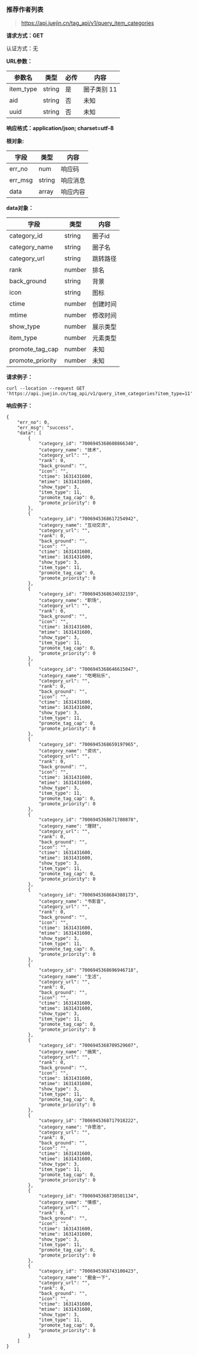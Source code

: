 ### 推荐作者列表

> https://api.juejin.cn/tag_api/v1/query_item_categories

**请求方式：GET**

认证方式：无

**URL参数：**

| 参数名    | 类型   | 必传 | 内容        |
| --------- | ------ | ---- | ----------- |
| item_type | string | 是   | 圈子类别 11 |
| aid       | string | 否   | 未知        |
| uuid      | string | 否   | 未知        |

**响应格式：application/json; charset=utf-8**



**根对象:**

| 字段    | 类型   | 内容     |
| ------- | ------ | -------- |
| err_no  | num    | 响应码   |
| err_msg | string | 响应消息 |
| data    | array  | 响应内容 |

**data对象：**

| 字段             | 类型   | 内容     |
| ---------------- | ------ | -------- |
| category_id      | string | 圈子id   |
| category_name    | string | 圈子名   |
| category_url     | string | 跳转路径 |
| rank             | number | 排名     |
| back_ground      | string | 背景     |
| icon             | string | 图标     |
| ctime            | number | 创建时间 |
| mtime            | number | 修改时间 |
| show_type        | number | 展示类型 |
| item_type        | number | 元素类型 |
| promote_tag_cap  | number | 未知     |
| promote_priority | number | 未知     |



**请求例子：**

```
curl --location --request GET 'https://api.juejin.cn/tag_api/v1/query_item_categories?item_type=11'
```





**响应例子：**

```
{
    "err_no": 0,
    "err_msg": "success",
    "data": [
        {
            "category_id": "7006945368608866340",
            "category_name": "技术",
            "category_url": "",
            "rank": 0,
            "back_ground": "",
            "icon": "",
            "ctime": 1631431600,
            "mtime": 1631431600,
            "show_type": 3,
            "item_type": 11,
            "promote_tag_cap": 0,
            "promote_priority": 0
        },
        {
            "category_id": "7006945368617254942",
            "category_name": "互动交流",
            "category_url": "",
            "rank": 0,
            "back_ground": "",
            "icon": "",
            "ctime": 1631431600,
            "mtime": 1631431600,
            "show_type": 3,
            "item_type": 11,
            "promote_tag_cap": 0,
            "promote_priority": 0
        },
        {
            "category_id": "7006945368634032159",
            "category_name": "职场",
            "category_url": "",
            "rank": 0,
            "back_ground": "",
            "icon": "",
            "ctime": 1631431600,
            "mtime": 1631431600,
            "show_type": 3,
            "item_type": 11,
            "promote_tag_cap": 0,
            "promote_priority": 0
        },
        {
            "category_id": "7006945368646615047",
            "category_name": "吃喝玩乐",
            "category_url": "",
            "rank": 0,
            "back_ground": "",
            "icon": "",
            "ctime": 1631431600,
            "mtime": 1631431600,
            "show_type": 3,
            "item_type": 11,
            "promote_tag_cap": 0,
            "promote_priority": 0
        },
        {
            "category_id": "7006945368659197965",
            "category_name": "资讯",
            "category_url": "",
            "rank": 0,
            "back_ground": "",
            "icon": "",
            "ctime": 1631431600,
            "mtime": 1631431600,
            "show_type": 3,
            "item_type": 11,
            "promote_tag_cap": 0,
            "promote_priority": 0
        },
        {
            "category_id": "7006945368671780878",
            "category_name": "理财",
            "category_url": "",
            "rank": 0,
            "back_ground": "",
            "icon": "",
            "ctime": 1631431600,
            "mtime": 1631431600,
            "show_type": 3,
            "item_type": 11,
            "promote_tag_cap": 0,
            "promote_priority": 0
        },
        {
            "category_id": "7006945368684380173",
            "category_name": "书影音",
            "category_url": "",
            "rank": 0,
            "back_ground": "",
            "icon": "",
            "ctime": 1631431600,
            "mtime": 1631431600,
            "show_type": 3,
            "item_type": 11,
            "promote_tag_cap": 0,
            "promote_priority": 0
        },
        {
            "category_id": "7006945368696946718",
            "category_name": "生活",
            "category_url": "",
            "rank": 0,
            "back_ground": "",
            "icon": "",
            "ctime": 1631431600,
            "mtime": 1631431600,
            "show_type": 3,
            "item_type": 11,
            "promote_tag_cap": 0,
            "promote_priority": 0
        },
        {
            "category_id": "7006945368709529607",
            "category_name": "搞笑",
            "category_url": "",
            "rank": 0,
            "back_ground": "",
            "icon": "",
            "ctime": 1631431600,
            "mtime": 1631431600,
            "show_type": 3,
            "item_type": 11,
            "promote_tag_cap": 0,
            "promote_priority": 0
        },
        {
            "category_id": "7006945368717918222",
            "category_name": "许愿池",
            "category_url": "",
            "rank": 0,
            "back_ground": "",
            "icon": "",
            "ctime": 1631431600,
            "mtime": 1631431600,
            "show_type": 3,
            "item_type": 11,
            "promote_tag_cap": 0,
            "promote_priority": 0
        },
        {
            "category_id": "7006945368730501134",
            "category_name": "情感",
            "category_url": "",
            "rank": 0,
            "back_ground": "",
            "icon": "",
            "ctime": 1631431600,
            "mtime": 1631431600,
            "show_type": 3,
            "item_type": 11,
            "promote_tag_cap": 0,
            "promote_priority": 0
        },
        {
            "category_id": "7006945368743100423",
            "category_name": "掘金一下",
            "category_url": "",
            "rank": 0,
            "back_ground": "",
            "icon": "",
            "ctime": 1631431600,
            "mtime": 1631431600,
            "show_type": 3,
            "item_type": 11,
            "promote_tag_cap": 0,
            "promote_priority": 0
        }
    ]
}
```

